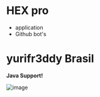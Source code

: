 # HEX pro
- application
- Github bot's
# yurifr3ddy Brasil
**Java Support!**

![image](https://cdn.discordapp.com/avatars/933891035216613446/77e3972bea14cf93189b5dc22dd0e322.webp?size=2048)

